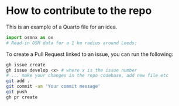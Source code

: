 # How to contribute to the repo


This is an example of a Quarto file for an idea.

``` python
import osmnx as ox
# Read-in OSM data for a 1 km radius around Leeds:
```

To create a Pull Request linked to an issue, you can run the following:

``` bash
gh issue create
gh issue develop <x> # where x is the issue number
# ... make your changes in the repo codebase, add new file etc
git add .
git commit -am 'Your commit message'
git push
gh pr create
```
